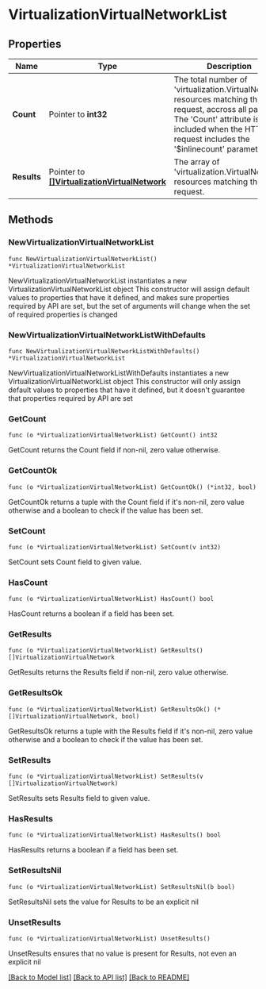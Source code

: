 # VirtualizationVirtualNetworkList

## Properties

Name | Type | Description | Notes
------------ | ------------- | ------------- | -------------
**Count** | Pointer to **int32** | The total number of &#39;virtualization.VirtualNetwork&#39; resources matching the request, accross all pages. The &#39;Count&#39; attribute is included when the HTTP GET request includes the &#39;$inlinecount&#39; parameter. | [optional] 
**Results** | Pointer to [**[]VirtualizationVirtualNetwork**](VirtualizationVirtualNetwork.md) | The array of &#39;virtualization.VirtualNetwork&#39; resources matching the request. | [optional] 

## Methods

### NewVirtualizationVirtualNetworkList

`func NewVirtualizationVirtualNetworkList() *VirtualizationVirtualNetworkList`

NewVirtualizationVirtualNetworkList instantiates a new VirtualizationVirtualNetworkList object
This constructor will assign default values to properties that have it defined,
and makes sure properties required by API are set, but the set of arguments
will change when the set of required properties is changed

### NewVirtualizationVirtualNetworkListWithDefaults

`func NewVirtualizationVirtualNetworkListWithDefaults() *VirtualizationVirtualNetworkList`

NewVirtualizationVirtualNetworkListWithDefaults instantiates a new VirtualizationVirtualNetworkList object
This constructor will only assign default values to properties that have it defined,
but it doesn't guarantee that properties required by API are set

### GetCount

`func (o *VirtualizationVirtualNetworkList) GetCount() int32`

GetCount returns the Count field if non-nil, zero value otherwise.

### GetCountOk

`func (o *VirtualizationVirtualNetworkList) GetCountOk() (*int32, bool)`

GetCountOk returns a tuple with the Count field if it's non-nil, zero value otherwise
and a boolean to check if the value has been set.

### SetCount

`func (o *VirtualizationVirtualNetworkList) SetCount(v int32)`

SetCount sets Count field to given value.

### HasCount

`func (o *VirtualizationVirtualNetworkList) HasCount() bool`

HasCount returns a boolean if a field has been set.

### GetResults

`func (o *VirtualizationVirtualNetworkList) GetResults() []VirtualizationVirtualNetwork`

GetResults returns the Results field if non-nil, zero value otherwise.

### GetResultsOk

`func (o *VirtualizationVirtualNetworkList) GetResultsOk() (*[]VirtualizationVirtualNetwork, bool)`

GetResultsOk returns a tuple with the Results field if it's non-nil, zero value otherwise
and a boolean to check if the value has been set.

### SetResults

`func (o *VirtualizationVirtualNetworkList) SetResults(v []VirtualizationVirtualNetwork)`

SetResults sets Results field to given value.

### HasResults

`func (o *VirtualizationVirtualNetworkList) HasResults() bool`

HasResults returns a boolean if a field has been set.

### SetResultsNil

`func (o *VirtualizationVirtualNetworkList) SetResultsNil(b bool)`

 SetResultsNil sets the value for Results to be an explicit nil

### UnsetResults
`func (o *VirtualizationVirtualNetworkList) UnsetResults()`

UnsetResults ensures that no value is present for Results, not even an explicit nil

[[Back to Model list]](../README.md#documentation-for-models) [[Back to API list]](../README.md#documentation-for-api-endpoints) [[Back to README]](../README.md)


